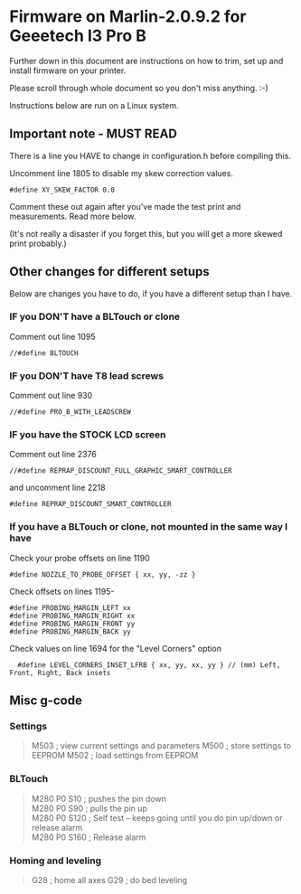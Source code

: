 # Firmware on Marlin-2.0.9.2 for Geeetech I3 Pro B

Further down in this document are instructions on how to trim, set up and install firmware on your printer.  

Please scroll through whole document so you don't miss anything. :-)  

Instructions below are run on a Linux system.  

## Important note - MUST READ

There is a line you HAVE to change in configuration.h before compiling this.  

Uncomment line 1805 to disable my skew correction values.  

    #define XY_SKEW_FACTOR 0.0

Comment these out again after you've made the test print and measurements. Read more below.  

(It's not really a disaster if you forget this, but you will get a more skewed print probably.)  

## Other changes for different setups

Below are changes you have to do, if you have a different setup than I have.  

### IF you DON'T have a BLTouch or clone

Comment out line 1095  

    //#define BLTOUCH

### IF you DON'T have T8 lead screws

Comment out line 930  

    //#define PRO_B_WITH_LEADSCREW

### IF you have the STOCK LCD screen

Comment out line 2376  

    //#define REPRAP_DISCOUNT_FULL_GRAPHIC_SMART_CONTROLLER

and uncomment line 2218  

    #define REPRAP_DISCOUNT_SMART_CONTROLLER

### If you have a BLTouch or clone, not mounted in the same way I have

Check your probe offsets on line 1190  

    #define NOZZLE_TO_PROBE_OFFSET { xx, yy, -zz }

Check offsets on lines 1195-  

    #define PROBING_MARGIN_LEFT xx
    #define PROBING_MARGIN_RIGHT xx
    #define PROBING_MARGIN_FRONT yy
    #define PROBING_MARGIN_BACK yy

Check values on line 1694 for the "Level Corners" option  

      #define LEVEL_CORNERS_INSET_LFRB { xx, yy, xx, yy } // (mm) Left, Front, Right, Back insets

## Misc g-code

### Settings

>M503 ; view current settings and parameters
>M500 ; store settings to EEPROM
>M502 ; load settings from EEPROM

### BLTouch

>M280 P0 S10 ; pushes the pin down  
>M280 P0 S90 ; pulls the pin up  
>M280 P0 S120 ; Self test – keeps going until you do pin up/down or release alarm  
>M280 P0 S160 ; Release alarm  

### Homing and leveling

>G28 ; home all axes
>G29 ; do bed leveling
